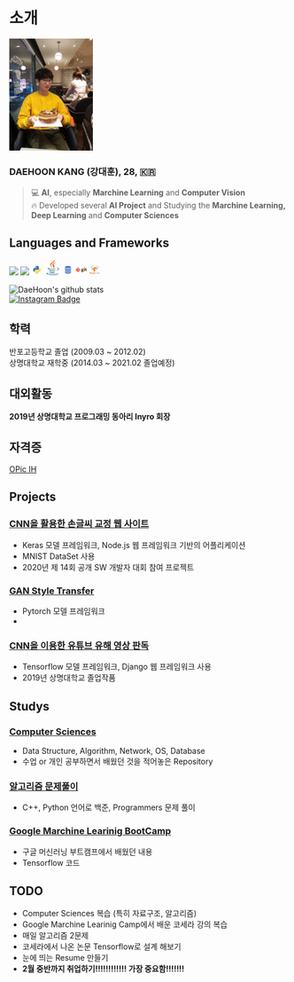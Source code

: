 # 소개  

<img src="https://github.com/daehoon12/daehoon12/blob/main/%EA%B9%83%ED%97%88%EB%B8%8C%20%ED%94%84%EB%A1%9C%ED%95%84%20%EC%82%AC%EC%A7%84.jpg" width="30%" height="30%">  

### DAEHOON KANG (강대훈), 28, 🇰🇷  
> 💻 **AI**, especially **Marchine Learning** and **Computer Vision**<br>
> 🔥 Developed several **AI Project** and Studying the **Marchine Learning, Deep Learning** and **Computer Sciences**<br>
 
## Languages and Frameworks  

<code><img height="20" src="https://toppng.com/uploads/preview/c-programming-icon-c-programming-language-logo-11562945679duaxtn3yq0.png"></code>
<code><img height="20" src="https://img.favpng.com/13/14/25/the-c-programming-language-png-favpng-x2FKZ86GuA0YStdCDY8nQU5Z4.jpg"></code>
<code><img height="20" src="https://raw.githubusercontent.com/github/explore/80688e429a7d4ef2fca1e82350fe8e3517d3494d/topics/python/python.png"></code>
<code><img height="28" src="https://raw.githubusercontent.com/github/explore/80688e429a7d4ef2fca1e82350fe8e3517d3494d/topics/java/java.png"></code>
<code><img height="20" src="https://raw.githubusercontent.com/github/explore/80688e429a7d4ef2fca1e82350fe8e3517d3494d/topics/sql/sql.png"></code>
<code><img height="20" src="https://raw.githubusercontent.com/github/explore/80688e429a7d4ef2fca1e82350fe8e3517d3494d/topics/git/git.png"></code>
<code><img height="20" src="https://raw.githubusercontent.com/github/explore/80688e429a7d4ef2fca1e82350fe8e3517d3494d/topics/tensorflow/tensorflow.png"></code>



![DaeHoon's github stats](https://github-readme-stats.vercel.app/api?username=daehoon12&show_icons=true)           
[![Instagram Badge](https://img.shields.io/badge/Instagram-ff69b4?style=flat-square&logo=instagram&logoColor=white&link=https://www.instagram.com/haero_kim/)](https://www.instagram.com/return_18/)

## 학력  
반포고등학교 졸업 (2009.03 ~ 2012.02)  
상명대학교 재학중 (2014.03 ~ 2021.02 졸업예정)  

## 대외활동  
**2019년 상명대학교 프로그래밍 동아리 Inyro 회장** 

[OPic IH]: https://raw.githubusercontent.com/daehoon12/OPIc/master/%EC%98%A4%ED%94%BD%20%EC%96%B4%ED%95%99%EC%A0%90%EC%88%98.jpg

## 자격증  
[OPic IH]  

[CNN을 활용한 손글씨 교정 웹 사이트]: https://github.com/daehoon12/hand_writing_correction_website  

## Projects  

### [CNN을 활용한 손글씨 교정 웹 사이트]  

- Keras 모델 프레임워크, Node.js 웹 프레임워크 기반의 어플리케이션  
- MNIST DataSet 사용  
- 2020년 제 14회 공개 SW 개발자 대회 참여 프로젝트  

[GAN Style Transfer]: https://github.com/daehoon12/GAN-style-transfer  

### [GAN Style Transfer]  

- Pytorch 모델 프레임워크  
- 

[CNN을 이용한 유튜브 유해 영상 판독]: https://github.com/daehoon12/capstone

### [CNN을 이용한 유튜브 유해 영상 판독]  

- Tensorflow 모델 프레임워크, Django 웹 프레임워크 사용  
- 2019년 상명대학교 졸업작품  

## Studys 

[Computer Sciences]: https://github.com/daehoon12/computer_science  

### [Computer Sciences]  
- Data Structure, Algorithm, Network, OS, Database  
- 수업 or 개인 공부하면서 배웠던 것을 적어놓은 Repository  

[알고리즘 문제풀이]: https://github.com/daehoon12/algorithm    

### [알고리즘 문제풀이]  
- C++, Python 언어로 백준, Programmers 문제 풀이  

[Google Marchine Learinig BootCamp]: https://github.com/daehoon12/Google_Marchine_Learning_Bootcamp  

### [Google Marchine Learinig BootCamp]  
- 구글 머신러닝 부트캠프에서 배웠던 내용  
- Tensorflow 코드  

## TODO  
- Computer Sciences 복습 (특히 자료구조, 알고리즘)    
- Google Marchine Learinig Camp에서 배운 코세라 강의 복습  
- 매일 알고리즘 2문제  
- 코세라에서 나온 논문 Tensorflow로 설계 해보기  
- 눈에 띄는 Resume 만들기  
- **2월 중반까지 취업하기!!!!!!!!!!!! 가장 중요함!!!!!!!**  

